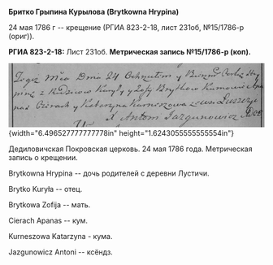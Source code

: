 **Бритко Грыпина Курылова (Brytkowna Hrypina)**

24 мая 1786 г -- крещение (РГИА 823-2-18, лист 231об, №15/1786-р
(ориг)).

**РГИА 823-2-18:** Лист 231об. **Метрическая запись №15/1786-р (коп).**

![](./media/e62f4a74c5f8ecf1ebb620397ce70734523d3512.png){width="6.496527777777778in"
height="1.6243055555555554in"}

Дедиловичская Покровская церковь. 24 мая 1786 года. Метрическая запись о
крещении.

Brytkowna Hrypina -- дочь родителей с деревни Лустичи.

Brytko Kuryła -- отец.

Brytkowa Zofija -- мать.

Cierach Apanas -- кум.

Kurneszowa Katarzyna - кума.

Jazgunowicz Antoni -- ксёндз.
